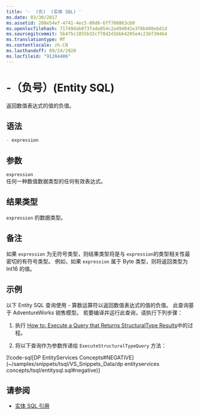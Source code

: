 ```yaml
---
title: '-  (负)  (实体 SQL) '
ms.date: 03/30/2017
ms.assetid: 208e54ef-4741-4ec5-89d6-6ff700863cb0
ms.openlocfilehash: 71749dab073fade854c2a494841e3f6b408ebd1d
ms.sourcegitcommit: 5b475c1855b32cf78d2d1bbb4295e4c236f39464
ms.translationtype: MT
ms.contentlocale: zh-CN
ms.lasthandoff: 09/24/2020
ms.locfileid: "91204406"
---
```

# <a name="--negative-entity-sql"></a>-（负号）(Entity SQL)

返回数值表达式的值的负值。  
  
## <a name="syntax"></a>语法  
  
```sql  
- expression  
```  
  
## <a name="arguments"></a>参数  

 `expression`  
 任何一种数值数据类型的任何有效表达式。  
  
## <a name="result-types"></a>结果类型  

 `expression` 的数据类型。  
  
## <a name="remarks"></a>备注  

 如果 `expression` 为无符号类型，则结果类型将是与 `expression`的类型相关性最密切的有符号类型。 例如，如果 `expression` 属于 Byte 类型，则将返回类型为 Int16 的值。  
  
## <a name="example"></a>示例  

 以下 Entity SQL 查询使用 - 算数运算符以返回数值表达式的值的负值。 此查询基于 AdventureWorks 销售模型。 若要编译并运行此查询，请执行下列步骤：  
  
1. 执行 [How to: Execute a Query that Returns StructuralType Results](../how-to-execute-a-query-that-returns-structuraltype-results.md)中的过程。  
  
2. 将以下查询作为参数传递给 `ExecuteStructuralTypeQuery` 方法：  
  
 [!code-sql[DP EntityServices Concepts#NEGATIVE](~/samples/snippets/tsql/VS_Snippets_Data/dp entityservices concepts/tsql/entitysql.sql#negative)]  
  
## <a name="see-also"></a>请参阅

- [实体 SQL 引用](entity-sql-reference.md)
